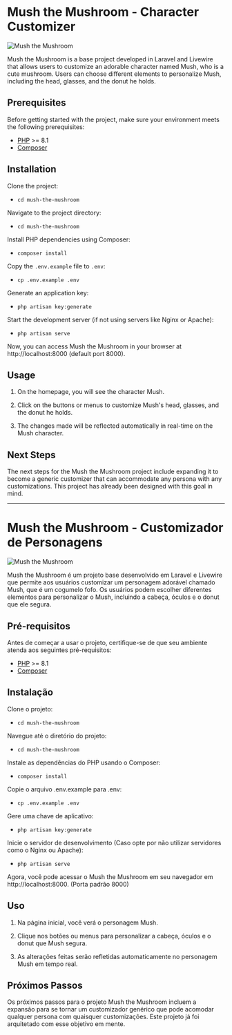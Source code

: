 # Mush the Mushroom - Character Customizer

![Mush the Mushroom](https://github.com/northoniserhardt/mush-the-mushroom/assets/32493494/ae505b57-5f2a-4b6f-bd13-baf78ce0b0e6)

Mush the Mushroom is a base project developed in Laravel and Livewire that allows users to customize an adorable character named Mush, who is a cute mushroom. Users can choose different elements to personalize Mush, including the head, glasses, and the donut he holds.

## Prerequisites

Before getting started with the project, make sure your environment meets the following prerequisites:

- [PHP](https://www.php.net/) >= 8.1
- [Composer](https://getcomposer.org/)

## Installation

Clone the project:
- `cd mush-the-mushroom`

Navigate to the project directory:
- `cd mush-the-mushroom`

Install PHP dependencies using Composer:
- `composer install`

Copy the `.env.example` file to `.env`:
- `cp .env.example .env`

Generate an application key:
- `php artisan key:generate`

Start the development server (if not using servers like Nginx or Apache):
- `php artisan serve`

Now, you can access Mush the Mushroom in your browser at http://localhost:8000 (default port 8000).

## Usage

1. On the homepage, you will see the character Mush.

2. Click on the buttons or menus to customize Mush's head, glasses, and the donut he holds.

3. The changes made will be reflected automatically in real-time on the Mush character.

## Next Steps

The next steps for the Mush the Mushroom project include expanding it to become a generic customizer that can accommodate any persona with any customizations. This project has already been designed with this goal in mind.

---

# Mush the Mushroom - Customizador de Personagens

![Mush the Mushroom](https://github.com/northoniserhardt/mush-the-mushroom/assets/32493494/ae505b57-5f2a-4b6f-bd13-baf78ce0b0e6)



Mush the Mushroom é um projeto base desenvolvido em Laravel e Livewire que permite aos usuários customizar um personagem adorável chamado Mush, que é um cogumelo fofo. Os usuários podem escolher diferentes elementos para personalizar o Mush, incluindo a cabeça, óculos e o donut que ele segura.

## Pré-requisitos

Antes de começar a usar o projeto, certifique-se de que seu ambiente atenda aos seguintes pré-requisitos:

- [PHP](https://www.php.net/) >= 8.1
- [Composer](https://getcomposer.org/)

## Instalação

Clone o projeto:
- `cd mush-the-mushroom`
  
Navegue até o diretório do projeto:
- `cd mush-the-mushroom`

Instale as dependências do PHP usando o Composer:
- `composer install`
  
Copie o arquivo .env.example para .env:
- `cp .env.example .env`
  
Gere uma chave de aplicativo:
- `php artisan key:generate`
  
Inicie o servidor de desenvolvimento (Caso opte por não utilizar servidores como o Nginx ou Apache):
- `php artisan serve`
  
Agora, você pode acessar o Mush the Mushroom em seu navegador em http://localhost:8000. (Porta padrão 8000)

## Uso

1. Na página inicial, você verá o personagem Mush.

2. Clique nos botões ou menus para personalizar a cabeça, óculos e o donut que Mush segura.

3. As alterações feitas serão refletidas automaticamente no personagem Mush em tempo real.

## Próximos Passos

Os próximos passos para o projeto Mush the Mushroom incluem a expansão para se tornar um customizador genérico que pode acomodar qualquer persona com quaisquer customizações. Este projeto já foi arquitetado com esse objetivo em mente.
